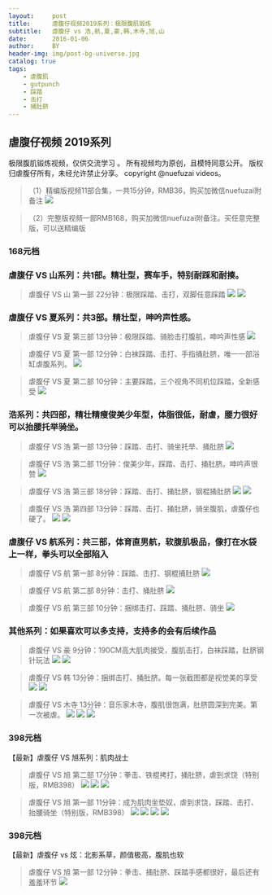 ```yaml
---
layout:     post
title:      虐腹仔视频2019系列：极限腹肌锻炼
subtitle:   虐腹仔 vs 浩,航,夏,豪,韩,木寺,旭,山
date:       2016-01-06
author:     BY
header-img: img/post-bg-universe.jpg
catalog: true
tags:
    - 虐腹肌
    - gutpunch
    - 踩踏
    - 击打
    - 捅肚脐
---
```


## 虐腹仔视频 2019系列
极限腹肌锻炼视频，仅供交流学习 。
所有视频均为原创，且模特同意公开。
版权归虐腹仔所有，未经允许禁止分享。
copyright @nuefuzai videos。

>（1）精编版视频11部合集，一共15分钟，RMB36，购买加微信nuefuzai附备注
![](https://img.vim-cn.com/9e/aacff75612d8f0c4ce76c9c84fe7ac16ee61bf.jpg)

>（2）完整版视频一部RMB168，购买加微信nuefuzai附备注。买任意完整版，可以送精编版


### 168元档
### 虐腹仔 VS 山系列：共1部。精壮型，赛车手，特别耐踩和耐揍。
> 虐腹仔 VS 山 第一部 22分钟：极限踩踏、击打，双脚任意踩踏
![](https://img.vim-cn.com/a1/7c6a625dbe5fc9085f694ad23be35186214758.jpg)
![](https://img.vim-cn.com/1a/778fe05a72fa3beef104e88a17a0a6872ba0ea.jpg)

### 虐腹仔 VS 夏系列：共3部。精壮型，呻吟声性感。
> 虐腹仔 VS 夏 第三部 13分钟：极限踩踏、骑脸击打腹肌，呻吟声性感
![](https://img.vim-cn.com/1f/3b1b564bde37d46beb3fa3186c9dbffd8913c6.jpg)

>虐腹仔 VS 夏 第一部 12分钟：白袜踩踏、击打、手指捅肚脐，唯一一部浴缸虐腹系列。
![](https://img.vim-cn.com/de/7307c71603773772705c04c3dff74666e0afd8.gif)

>虐腹仔 VS 夏 第二部 10分钟：主要踩踏，三个视角不同机位踩踏，全新感受
![](https://img.vim-cn.com/5f/e35ab78218d06e7a8264ea617cdae366839374.jpg)


### 浩系列：共四部，精壮精瘦俊美少年型，体脂很低，耐虐，腰力很好可以抬腰托举骑坐。
>虐腹仔 VS 浩 第一部 13分钟：踩踏、击打、骑坐托举、捅肚脐
![](https://img.vim-cn.com/8d/63af3ee890340b2b26e9657fb8d06263fef99c.gif)

>虐腹仔 VS 浩 第二部 11分钟：俊美少年，踩踏、击打、捅肚脐。呻吟声很赞
![](https://img.vim-cn.com/0c/8647e03fe9bc40c9c097dae171554342d91f0b.jpg)

>虐腹仔 VS 浩 第三部 18分钟：踩踏、击打、捅肚脐，钢棍捅肚脐
![](https://img.vim-cn.com/89/092ed36df441ded6b6b222de71dcba3a7ad137.jpg)
![](https://img.vim-cn.com/d2/052c09e8b2aba1a2ccbfc90a3df2231c093aa1.jpg)

>虐腹仔 VS 浩 第四部 13分钟：踩踏、击打、捅肚脐，骑坐腹肌，虐腹仔也硬了。
![](https://img.vim-cn.com/56/6ff25fee3211b2b956ac6de458d3287c0d57cc.jpg)
![](https://img.vim-cn.com/67/b17d87980f08b1b10e7e00484800b627771a13.jpg)


### 虐腹仔 VS 航系列：共三部，体育直男航，软腹肌极品，像打在水袋上一样，拳头可以全部陷入
>虐腹仔 VS 航 第一部 8分钟：踩踏、击打、钢棍捅肚脐
![](https://img.vim-cn.com/bc/a4b0b7389fd2da4d5bec71d5fe83c5af008581.gif)

>虐腹仔 VS 航 第二部 8分钟：击打、捅肚脐
![](https://img.vim-cn.com/af/53f4a224560e7dcae5ec4d016cb578dccff337.gif)

>虐腹仔 VS 航 第三部 10分钟：捆绑击打、踩踏、捅肚脐、骑坐
![](https://img.vim-cn.com/1d/8703d790c61dfcedfa43910c949ac820ee83e9.jpg)

### 其他系列：如果喜欢可以多支持，支持多的会有后续作品
>虐腹仔 VS 豪 9分钟：190CM高大肌肉接受，腹肌击打，白袜踩踏，肚脐钢针玩法
![](https://img.vim-cn.com/a4/465de8876daf6a606221359365c485781db886.jpg)
![](https://img.vim-cn.com/70/04f0452e3c94f6077df4735fae9357fbd14405.jpg)

>虐腹仔 VS 韩 13分钟：捆绑击打、捅肚脐。每一张截图都是视觉美的享受
![](https://img.vim-cn.com/b3/8a9da6ad2054c5b3f94a612582e690355102e9.jpg)
![](https://img.vim-cn.com/b6/ff623cfafbe7c32ce355fdad482d43115c9617.jpg)

>虐腹仔 VS 木寺 13分钟：音乐家木寺，腹肌很饱满，肚脐圆深到完美。第一次被虐。
![](https://img.vim-cn.com/eb/cbead56f24791be85e76551c2ae067c2dc7b76.jpg)
![](https://img.vim-cn.com/d5/43d531a3f5a427050ce2595d6341de75ebe243.jpg)
![](https://img.vim-cn.com/fd/348a5f75ff5607fef74d87e36c1b6a3c613e1a.jpg)

### 398元档
【最新】虐腹仔 VS 旭系列：肌肉战士
> 虐腹仔 VS 旭 第二部 17分钟：拳击、铁棍拷打，捅肚脐，虐到求饶（特别版，RMB398）
![](https://img.vim-cn.com/4a/58deab2cec96c34e2b65f95358709182725961.jpg)
![](https://img.vim-cn.com/9b/9be85651f4a97b5600bf7d61aa7294d4bf4ccd.jpg)
![](https://img.vim-cn.com/4b/9a2b7c53e35c8d427f0068a7174a83c1bb2011.jpg)

> 虐腹仔 VS 旭 第一部 11分钟：成为肌肉坐垫奴，虐到求饶，踩踏、击打、抬腰骑坐（特别版，RMB398）
![](https://img.vim-cn.com/45/5d9a0a0be5b4f6e92e0b7bb6f06f8b5f71e4ad.jpg)
![](https://img.vim-cn.com/0c/b1593787ab78ea0dc863c73cc466fe8d8e5132.jpg)
![](https://img.vim-cn.com/09/7332570db739045a989a7843bb5f2e36b5855d.jpg)
![](https://img.vim-cn.com/a8/dd000ceb70deb5cd2605f909bcaa5a73b2d626.jpg)

### 398元档
【最新】虐腹仔 vs 炫：北影系草，颜值极高，腹肌也软
> 虐腹仔 VS 旭 第一部 12分钟：拳击、捅肚脐、踩踏手感都很好，最后还有羞羞环节
![](https://img.vim-cn.com/38/a44960e7a71eef5d9c5fe200bd2d1e50407ea5.jpg)
